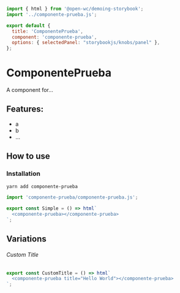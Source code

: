 ```js script
import { html } from '@open-wc/demoing-storybook';
import '../componente-prueba.js';

export default {
  title: 'ComponentePrueba',
  component: 'componente-prueba',
  options: { selectedPanel: "storybookjs/knobs/panel" },
};
```

# ComponentePrueba

A component for...

## Features:

- a
- b
- ...

## How to use

### Installation

```bash
yarn add componente-prueba
```

```js
import 'componente-prueba/componente-prueba.js';
```

```js preview-story
export const Simple = () => html`
  <componente-prueba></componente-prueba>
`;
```

## Variations

###### Custom Title

```js preview-story
export const CustomTitle = () => html`
  <componente-prueba title="Hello World"></componente-prueba>
`;
```
